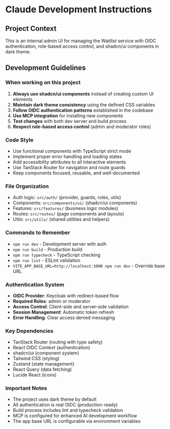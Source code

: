 # Claude Development Instructions

## Project Context

This is an internal admin UI for managing the Waitlist service with OIDC authentication, role-based access control, and shadcn/ui components in dark theme.

## Development Guidelines

### When working on this project

1. **Always use shadcn/ui components** instead of creating custom UI elements
2. **Maintain dark theme consistency** using the defined CSS variables
3. **Follow OIDC authentication patterns** established in the codebase
4. **Use MCP integration** for installing new components
5. **Test changes** with both dev server and build process
6. **Respect role-based access control** (admin and moderator roles)

### Code Style

- Use functional components with TypeScript strict mode
- Implement proper error handling and loading states
- Add accessibility attributes to all interactive elements
- Use TanStack Router for navigation and route guards
- Keep components focused, reusable, and well-documented

### File Organization

- Auth logic: `src/auth/` (provider, guards, roles, utils)
- Components: `src/components/ui/` (shadcn/ui components)
- Features: `src/features/` (business logic modules)
- Routes: `src/routes/` (page components and layouts)
- Utils: `src/utils/` (shared utilities and helpers)

### Commands to Remember

- `npm run dev` - Development server with auth
- `npm run build` - Production build
- `npm run typecheck` - TypeScript checking
- `npm run lint` - ESLint validation
- `VITE_APP_BASE_URL=http://localhost:3000 npm run dev` - Override base URL

### Authentication System

- **OIDC Provider**: Keycloak with redirect-based flow
- **Required Roles**: admin or moderator
- **Access Control**: Client-side and server-side validation
- **Session Management**: Automatic token refresh
- **Error Handling**: Clear access denied messaging

### Key Dependencies

- TanStack Router (routing with type safety)
- React OIDC Context (authentication)
- shadcn/ui (component system)
- Tailwind CSS (styling)
- Zustand (state management)
- React Query (data fetching)
- Lucide React (icons)

### Important Notes

- The project uses dark theme by default
- All authentication is real OIDC (production-ready)
- Build process includes lint and typecheck validation
- MCP is configured for enhanced AI development workflow
- The app base URL is configurable via environment variables
